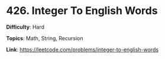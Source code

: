 # 426. Integer To English Words

**Difficulty**: Hard

**Topics**: Math, String, Recursion

**Link**: https://leetcode.com/problems/integer-to-english-words
